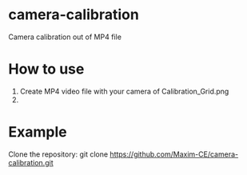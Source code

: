 # camera-calibration
Camera calibration out of MP4 file

# How to use
1. Create MP4 video file with your camera of Calibration_Grid.png
2. 

# Example
Clone the repository:
git clone https://github.com/Maxim-CE/camera-calibration.git
